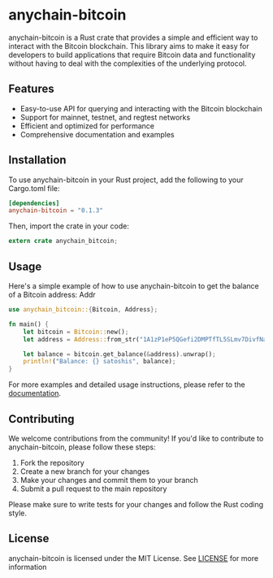 # anychain-bitcoin

anychain-bitcoin is a Rust crate that provides a simple and efficient way to interact with the Bitcoin blockchain. This library aims to make it easy for developers to build applications that require Bitcoin data and functionality without having to deal with the complexities of the underlying protocol.

## Features

- Easy-to-use API for querying and interacting with the Bitcoin blockchain
- Support for mainnet, testnet, and regtest networks
- Efficient and optimized for performance
- Comprehensive documentation and examples

## Installation

To use anychain-bitcoin in your Rust project, add the following to your Cargo.toml file:
```toml
[dependencies]
anychain-bitcoin = "0.1.3"
```

Then, import the crate in your code:
```rust
extern crate anychain_bitcoin;
```

## Usage

Here's a simple example of how to use anychain-bitcoin to get the balance of a Bitcoin address:
Addr

```rust
use anychain_bitcoin::{Bitcoin, Address};

fn main() {
    let bitcoin = Bitcoin::new();
    let address = Address::from_str("1A1zP1eP5QGefi2DMPTfTL5SLmv7DivfNa").unwrap();

    let balance = bitcoin.get_balance(&address).unwrap();
    println!("Balance: {} satoshis", balance);
}
```
For more examples and detailed usage instructions, please refer to the [documentation](https://docs.rs/anychain-bitcoin).

## Contributing

We welcome contributions from the community! If you'd like to contribute to anychain-bitcoin, please follow these steps:

1. Fork the repository
2. Create a new branch for your changes
3. Make your changes and commit them to your branch
4. Submit a pull request to the main repository

Please make sure to write tests for your changes and follow the Rust coding style.

## License

anychain-bitcoin is licensed under the MIT License. See [LICENSE](LICENSE) for more information 